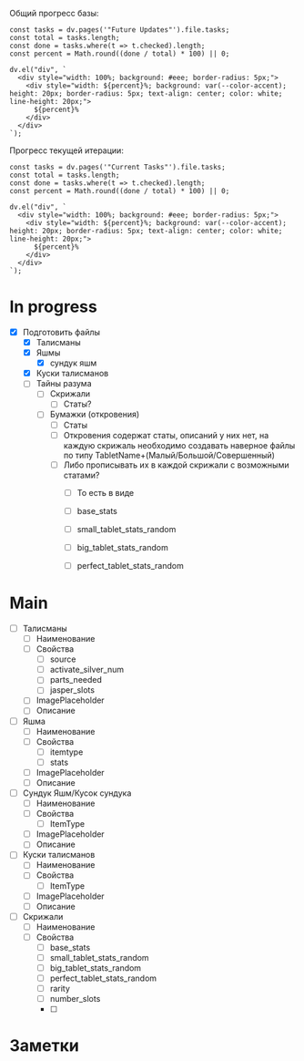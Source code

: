 Общий прогресс базы:
```dataviewjs
const tasks = dv.pages('"Future Updates"').file.tasks;
const total = tasks.length;
const done = tasks.where(t => t.checked).length;
const percent = Math.round((done / total) * 100) || 0;

dv.el("div", `
  <div style="width: 100%; background: #eee; border-radius: 5px;">
    <div style="width: ${percent}%; background: var(--color-accent); height: 20px; border-radius: 5px; text-align: center; color: white; line-height: 20px;">
      ${percent}%
    </div>
  </div>
`);
```

Прогресс текущей итерации:
```dataviewjs
const tasks = dv.pages('"Current Tasks"').file.tasks;
const total = tasks.length;
const done = tasks.where(t => t.checked).length;
const percent = Math.round((done / total) * 100) || 0;

dv.el("div", `
  <div style="width: 100%; background: #eee; border-radius: 5px;">
    <div style="width: ${percent}%; background: var(--color-accent); height: 20px; border-radius: 5px; text-align: center; color: white; line-height: 20px;">
      ${percent}%
    </div>
  </div>
`);
```
# In progress
- [x] Подготовить файлы
	- [x] Талисманы
	- [x] Яшмы
		- [x] сундук яшм
	- [x] Куски талисманов
	- [ ] Тайны разума
		- [ ] Скрижали
			- [ ] Статы?
		- [ ] Бумажки (откровения)
			- [ ] Статы
			- [ ] Откровения содержат статы, описаний у них нет, на каждую скрижаль необходимо создавать наверное файлы по типу TabletName+(Малый/Большой/Совершенный)
			- [ ] Либо прописывать их в каждой скрижали с возможными статами?
				- [ ] То есть в виде
				- [ ] base_stats
				- [ ] small_tablet_stats_random
				- [ ] big_tablet_stats_random
				- [ ] perfect_tablet_stats_random


# Main

- [ ] Талисманы
	- [ ] Наименование
	- [ ] Свойства
		- [ ] source
		- [ ] activate_silver_num
		- [ ] parts_needed
		- [ ] jasper_slots
	- [ ] ImagePlaceholder
	- [ ] Описание
- [ ] Яшма
	- [ ] Наименование
	- [ ] Свойства
		- [ ] itemtype
		- [ ] stats
	- [ ] ImagePlaceholder
	- [ ] Описание

- [ ] Сундук Яшм/Кусок сундука
	- [ ] Наименование
	- [ ] Свойства
		- [ ] ItemType
	- [ ] ImagePlaceholder
	- [ ] Описание
- [ ] Куски талисманов
	- [ ] Наименование
	- [ ] Свойства
		- [ ] ItemType
	- [ ] ImagePlaceholder
	- [ ] Описание

- [ ] Скрижали
	- [ ] Наименование
	- [ ] Свойства
		- [ ] base_stats
		- [ ] small_tablet_stats_random
		- [ ] big_tablet_stats_random
		- [ ] perfect_tablet_stats_random
		- [ ] rarity
		- [ ] number_slots
		- [ ] 
# Заметки


